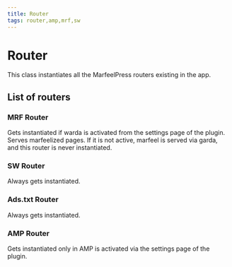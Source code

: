 ```yaml
---
title: Router
tags: router,amp,mrf,sw
---
```

# Router

This class instantiates all the MarfeelPress routers existing in the app.

## List of routers

### MRF Router

Gets instantiated if warda is activated from the settings page of the plugin. Serves marfeelized pages.
If it is not active, marfeel is served via garda, and this router is never instantiated.

### SW Router

Always gets instantiated.

### Ads.txt Router

Always gets instantiated.

### AMP Router

Gets instantiated only in AMP is activated via the settings page of the plugin.
